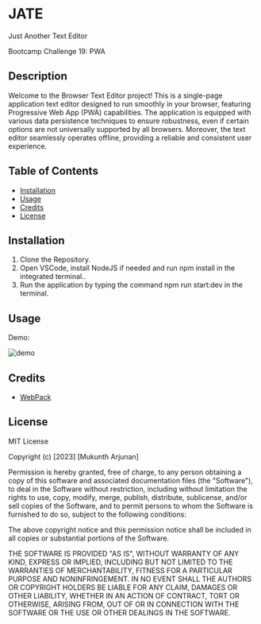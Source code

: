 # JATE

Just Another Text Editor

Bootcamp Challenge 19: PWA

## Description

Welcome to the Browser Text Editor project! This is a single-page application text editor designed to run smoothly in your browser, featuring Progressive Web App (PWA) capabilities. The application is equipped with various data persistence techniques to ensure robustness, even if certain options are not universally supported by all browsers. Moreover, the text editor seamlessly operates offline, providing a reliable and consistent user experience.

## Table of Contents 

- [Installation](#installation)
- [Usage](#usage)
- [Credits](#credits)
- [License](#license)

## Installation

1. Clone the Repository. 
2. Open VSCode, install NodeJS if needed and run npm install in the integrated terminal..
3. Run the application by typing the command npm run start:dev in the terminal.

## Usage  

Demo:

![demo](/demo.gif)

## Credits

- [WebPack](https://webpack.js.org/)


## License 
MIT License

Copyright (c) [2023] [Mukunth Arjunan]

Permission is hereby granted, free of charge, to any person obtaining a copy of this software and associated documentation files (the "Software"), to deal in the Software without restriction, including without limitation the rights to use, copy, modify, merge, publish, distribute, sublicense, and/or sell copies of the Software, and to permit persons to whom the Software is furnished to do so, subject to the following conditions:

The above copyright notice and this permission notice shall be included in all copies or substantial portions of the Software.

THE SOFTWARE IS PROVIDED "AS IS", WITHOUT WARRANTY OF ANY KIND, EXPRESS OR IMPLIED, INCLUDING BUT NOT LIMITED TO THE WARRANTIES OF MERCHANTABILITY, FITNESS FOR A PARTICULAR PURPOSE AND NONINFRINGEMENT. IN NO EVENT SHALL THE AUTHORS OR COPYRIGHT HOLDERS BE LIABLE FOR ANY CLAIM, DAMAGES OR OTHER LIABILITY, WHETHER IN AN ACTION OF CONTRACT, TORT OR OTHERWISE, ARISING FROM, OUT OF OR IN CONNECTION WITH THE SOFTWARE OR THE USE OR OTHER DEALINGS IN THE SOFTWARE.
